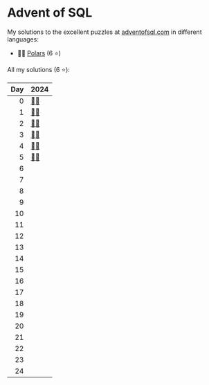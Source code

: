 # Advent of SQL

My solutions to the excellent puzzles at [adventofsql.com](http://adventofsql.com/) in different languages:

- 🐻‍❄️ [Polars](polars/) (6 ⭐)

All my solutions (6 ⭐):

|   Day | 2024                                                      |
|------:|:----------------------------------------------------------|
|     0 | [🐻‍❄️](polars/2024/00_the_great_christmas_analytics_crisis) |
|     1 | [🐻‍❄️](polars/2024/01_santas_gift_list_parser)              |
|     2 | [🐻‍❄️](polars/2024/02_santas_jumbled_letters)               |
|     3 | [🐻‍❄️](polars/2024/03_the_greatest_christmas_dinner_ever)   |
|     4 | [🐻‍❄️](polars/2024/04_the_great_toy_tag_migration)          |
|     5 | [🐻‍❄️](polars/2024/05_santas_production_dashboard)          |
|     6 |                                                           |
|     7 |                                                           |
|     8 |                                                           |
|     9 |                                                           |
|    10 |                                                           |
|    11 |                                                           |
|    12 |                                                           |
|    13 |                                                           |
|    14 |                                                           |
|    15 |                                                           |
|    16 |                                                           |
|    17 |                                                           |
|    18 |                                                           |
|    19 |                                                           |
|    20 |                                                           |
|    21 |                                                           |
|    22 |                                                           |
|    23 |                                                           |
|    24 |                                                           |
